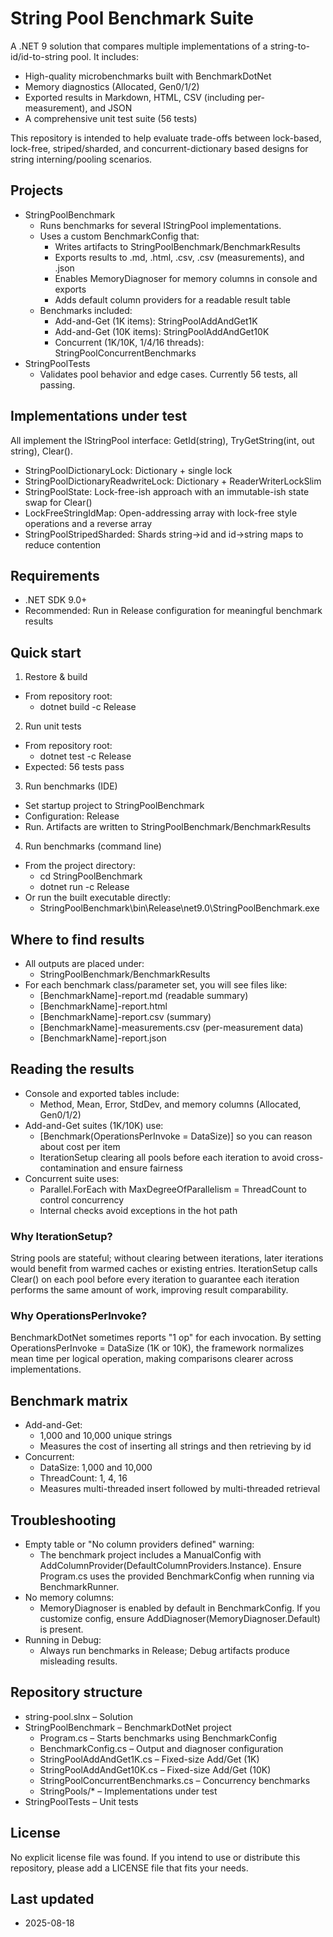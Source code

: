 ﻿# String Pool Benchmark Suite

A .NET 9 solution that compares multiple implementations of a string-to-id/id-to-string pool. It includes:
- High-quality microbenchmarks built with BenchmarkDotNet
- Memory diagnostics (Allocated, Gen0/1/2)
- Exported results in Markdown, HTML, CSV (including per-measurement), and JSON
- A comprehensive unit test suite (56 tests)

This repository is intended to help evaluate trade-offs between lock-based, lock-free, striped/sharded, and concurrent-dictionary based designs for string interning/pooling scenarios.

## Projects

- StringPoolBenchmark
  - Runs benchmarks for several IStringPool implementations.
  - Uses a custom BenchmarkConfig that:
    - Writes artifacts to StringPoolBenchmark/BenchmarkResults
    - Exports results to .md, .html, .csv, .csv (measurements), and .json
    - Enables MemoryDiagnoser for memory columns in console and exports
    - Adds default column providers for a readable result table
  - Benchmarks included:
    - Add-and-Get (1K items): StringPoolAddAndGet1K
    - Add-and-Get (10K items): StringPoolAddAndGet10K
    - Concurrent (1K/10K, 1/4/16 threads): StringPoolConcurrentBenchmarks
- StringPoolTests
  - Validates pool behavior and edge cases. Currently 56 tests, all passing.

## Implementations under test

All implement the IStringPool interface: GetId(string), TryGetString(int, out string), Clear().

- StringPoolDictionaryLock: Dictionary + single lock
- StringPoolDictionaryReadwriteLock: Dictionary + ReaderWriterLockSlim
- StringPoolState: Lock-free-ish approach with an immutable-ish state swap for Clear()
- LockFreeStringIdMap: Open-addressing array with lock-free style operations and a reverse array
- StringPoolStripedSharded: Shards string->id and id->string maps to reduce contention

## Requirements

- .NET SDK 9.0+
- Recommended: Run in Release configuration for meaningful benchmark results

## Quick start

1) Restore & build
- From repository root:
  - dotnet build -c Release

2) Run unit tests
- From repository root:
  - dotnet test -c Release
- Expected: 56 tests pass

3) Run benchmarks (IDE)
- Set startup project to StringPoolBenchmark
- Configuration: Release
- Run. Artifacts are written to StringPoolBenchmark/BenchmarkResults

4) Run benchmarks (command line)
- From the project directory:
  - cd StringPoolBenchmark
  - dotnet run -c Release
- Or run the built executable directly:
  - StringPoolBenchmark\bin\Release\net9.0\StringPoolBenchmark.exe

## Where to find results

- All outputs are placed under:
  - StringPoolBenchmark/BenchmarkResults
- For each benchmark class/parameter set, you will see files like:
  - [BenchmarkName]-report.md (readable summary)
  - [BenchmarkName]-report.html
  - [BenchmarkName]-report.csv (summary)
  - [BenchmarkName]-measurements.csv (per-measurement data)
  - [BenchmarkName]-report.json

## Reading the results

- Console and exported tables include:
  - Method, Mean, Error, StdDev, and memory columns (Allocated, Gen0/1/2)
- Add-and-Get suites (1K/10K) use:
  - [Benchmark(OperationsPerInvoke = DataSize)] so you can reason about cost per item
  - IterationSetup clearing all pools before each iteration to avoid cross-contamination and ensure fairness
- Concurrent suite uses:
  - Parallel.ForEach with MaxDegreeOfParallelism = ThreadCount to control concurrency
  - Internal checks avoid exceptions in the hot path

### Why IterationSetup?

String pools are stateful; without clearing between iterations, later iterations would benefit from warmed caches or existing entries. IterationSetup calls Clear() on each pool before every iteration to guarantee each iteration performs the same amount of work, improving result comparability.

### Why OperationsPerInvoke?

BenchmarkDotNet sometimes reports "1 op" for each invocation. By setting OperationsPerInvoke = DataSize (1K or 10K), the framework normalizes mean time per logical operation, making comparisons clearer across implementations.

## Benchmark matrix

- Add-and-Get:
  - 1,000 and 10,000 unique strings
  - Measures the cost of inserting all strings and then retrieving by id
- Concurrent:
  - DataSize: 1,000 and 10,000
  - ThreadCount: 1, 4, 16
  - Measures multi-threaded insert followed by multi-threaded retrieval

## Troubleshooting

- Empty table or "No column providers defined" warning:
  - The benchmark project includes a ManualConfig with AddColumnProvider(DefaultColumnProviders.Instance). Ensure Program.cs uses the provided BenchmarkConfig when running via BenchmarkRunner.
- No memory columns:
  - MemoryDiagnoser is enabled by default in BenchmarkConfig. If you customize config, ensure AddDiagnoser(MemoryDiagnoser.Default) is present.
- Running in Debug:
  - Always run benchmarks in Release; Debug artifacts produce misleading results.

## Repository structure

- string-pool.slnx – Solution
- StringPoolBenchmark – BenchmarkDotNet project
  - Program.cs – Starts benchmarks using BenchmarkConfig
  - BenchmarkConfig.cs – Output and diagnoser configuration
  - StringPoolAddAndGet1K.cs – Fixed-size Add/Get (1K)
  - StringPoolAddAndGet10K.cs – Fixed-size Add/Get (10K)
  - StringPoolConcurrentBenchmarks.cs – Concurrency benchmarks
  - StringPools/* – Implementations under test
- StringPoolTests – Unit tests

## License

No explicit license file was found. If you intend to use or distribute this repository, please add a LICENSE file that fits your needs.

## Last updated

- 2025-08-18
